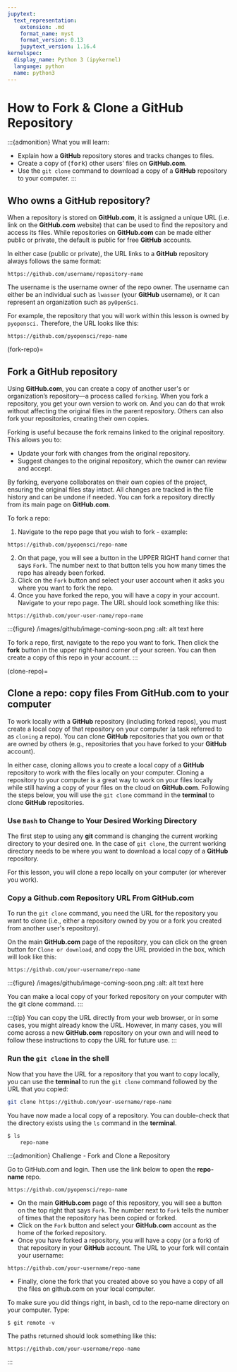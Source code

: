 ```yaml
---
jupytext:
  text_representation:
    extension: .md
    format_name: myst
    format_version: 0.13
    jupytext_version: 1.16.4
kernelspec:
  display_name: Python 3 (ipykernel)
  language: python
  name: python3
---
```


# How to Fork & Clone a GitHub Repository 

:::{admonition} What you will learn:

* Explain how a **GitHub** repository stores and tracks changes to files.
* Create a copy of (<kbd>fork</kbd>) other users' files on **GitHub.com**.
* Use the `git clone` command to download a copy of a **GitHub** repository to your computer. 
::: 


## Who owns a GitHub repository?

When a repository is stored on **GitHub.com**, it is assigned a unique URL (i.e. link on the **GitHub.com** website) that can be used to find the repository and access its files. While repositories on **GitHub.com** can be made either public or private, the default is public for free **GitHub** accounts.

In either case (public or private), the URL links to a **GitHub** repository always follows the same format: 

`https://github.com/username/repository-name`

The username is the username owner of the repo owner. The username can either be an individual such as `lwasser` (your **GitHub** username), or it can represent an organization such as `pyOpenSci`.

For example, the repository that you will work within this lesson is owned by `pyopensci.` Therefore, the URL looks like this:

`https://github.com/pyopensci/repo-name`

(fork-repo)=
## Fork a GitHub repository

Using **GitHub.com**, you can create a copy of another user's or organization’s repository—a process called `forking`. When you fork a repository, you get your own version to work on. And you can do that wrok without affecting the original files in the parent repository. Others can also fork your repositories, creating their own copies.

Forking is useful because the fork remains linked to the original repository. This allows you to:
- Update your fork with changes from the original repository.
- Suggest changes to the original repository, which the owner can review and accept.

By forking, everyone collaborates on their own copies of the project, ensuring the original files stay intact. All changes are tracked in the file history and can be undone if needed. You can fork a repository directly from its main page on **GitHub.com**.

To fork a repo:

1. Navigate to the repo page that you wish to fork - example:

`https://github.com/pyopensci/repo-name`

2. On that page, you will see a button in the UPPER RIGHT hand corner that says `Fork`. The number next to that button tells you how many times the repo has already been forked. 
3. Click on the `Fork` button and select your user account when it asks you where you want to fork the repo. 
4. Once you have forked the repo, you will have a copy in your account. Navigate to your repo page. The URL should look something like this:

`https://github.com/your-user-name/repo-name`

:::{figure} /images/github/image-coming-soon.png
:alt: alt text here

To fork a repo, first, navigate to the repo you want to fork. Then click the **fork** button in the upper right-hand corner of your screen. You can then create a copy of this repo in your account.
:::


(clone-repo)=
## Clone a repo: copy files From GitHub.com to your computer

To work locally with a **GitHub** repository (including forked repos), you must create a local copy of that repository on your computer (a task referred to as `cloning` a repo). You can clone **GitHub** repositories that you own or that are owned by others (e.g., repositories that you have forked to your **GitHub** account).

In either case, cloning allows you to create a local copy of a **GitHub** repository to work with the files locally on your computer. Cloning a repository to your computer is a great way to work on your files locally while still having a copy of your files on the cloud on **GitHub.com**. Following the steps below, you will use the `git clone` command in the **terminal** to clone **GitHub** repositories. 


### Use `Bash` to Change to Your Desired Working Directory

The first step to using any **git** command is changing the current working directory to your desired one.
In the case of `git clone`, the current working directory needs to be where you want to download a local copy of a **GitHub** repository. 

For this lesson, you will clone a repo locally on your computer (or wherever you work).   


### Copy a Github.com Repository URL From GitHub.com

To run the `git clone` command, you need the URL for the repository you want to clone (i.e., either a repository owned by you or a fork you created from another user's repository). 

On the main **GitHub.com** page of the repository, you can click on the green button for `Clone or download`, and copy the URL provided in the box, which will look like this: 

`https://github.com/your-username/repo-name`


:::{figure} /images/github/image-coming-soon.png
:alt: alt text here

 You can make a local copy of your forked repository on your computer with the git clone command. 
:::


:::{tip} 
You can copy the URL directly from your web browser, or in some cases, you might already know the URL. However, in many cases, you will come across a new **GitHub.com** repository on your own and will need to follow these instructions to copy the URL for future use. 
:::

### Run the `git clone` in the shell

Now that you have the URL for a repository that you want to copy locally, you can use the **terminal** to run the `git clone` command followed by the URL that you copied: 

```bash
git clone https://github.com/your-username/repo-name
```

You have now made a local copy of a repository. You can double-check that the directory exists using the `ls` command in the **terminal**. 

```bash
$ ls     
    repo-name
```
<!-- #endregion -->
<!-- #region -->


:::{admonition} <i class="fa fa-pencil-square-o" aria-hidden="true"></i> Challenge  - Fork and Clone a Repository

Go to GitHub.com and login. Then use the link below to open the **repo-name** repo.

`https://github.com/pyopensci/repo-name`

* On the main **GitHub.com** page of this repository, you will see a button on the top right that says `Fork`. The number next to `Fork` tells the number of times that the repository has been copied or forked.
* Click on the `Fork` button and select your **GitHub.com** account as the home of the forked repository. 
* Once you have forked a repository, you will have a copy (or a fork) of that repository in your **GitHub** account. The URL to your fork will contain your username:

`https://github.com/your-username/repo-name`

* Finally, clone the fork that you created above so you have a copy of all the files on github.com on your local computer. 

To make sure you did things right, in bash, cd to the repo-name directory on your computer. 
Type:

`$ git remote -v` 

The paths returned should look something like this:

`https://github.com/your-username/repo-name`


:::
<!-- #endregion -->
